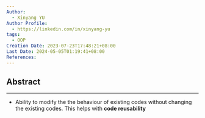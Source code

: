 ```yaml
---
Author:
  - Xinyang YU
Author Profile:
  - https://linkedin.com/in/xinyang-yu
tags:
  - OOP
Creation Date: 2023-07-23T17:48:21+08:00
Last Date: 2024-05-05T01:19:41+08:00
References: 
---
```

## Abstract
---
- Ability to modify the the behaviour of existing codes without changing the existing codes. This helps with **code reusability**
